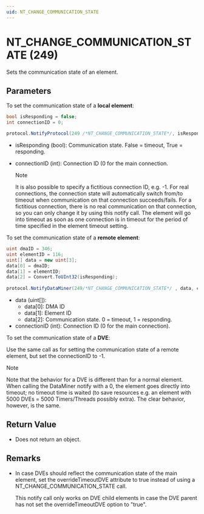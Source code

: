 ```yaml
---
uid: NT_CHANGE_COMMUNICATION_STATE
---
```


# NT_CHANGE_COMMUNICATION_STATE (249)

Sets the communication state of an element.

## Parameters

To set the communication state of a **local element**:

```csharp
bool isResponding = false;
int connectionID = 0;

protocol.NotifyProtocol(249 /*NT_CHANGE_COMMUNICATION_STATE*/, isResponding, connectionID);
```

- isResponding (bool): Communication state. False = timeout, True = responding.
- connectionID (int): Connection ID (0 for the main connection.

    > [!NOTE]
    > It is also possible to specify a fictitious connection ID, e.g. -1. For real connections, the connection state will automatically switch from/to timeout when communication on that connection succeeds/fails. For a fictitious connection, there is no real communication on that connection, so you can only change it by using this notify call. The element will go into timeout as soon as one connection is in timeout for the period of time specified in the element timeout setting.

To set the communication state of a **remote element**:

```csharp
uint dmaID = 346;
uint elementID = 116;
uint[] data = new uint[3];
data[0] = dmaID;
data[1] = elementID;
data[2] = Convert.ToUInt32(isResponding);
 
protocol.NotifyDataMiner(249/*NT_CHANGE_COMMUNICATION_STATE*/ , data, connectionID);
```

- data (uint[]):
  - data[0]: DMA ID
  - data[1]: Element ID
  - data[2]: Communication state. 0 = timeout, 1 = responding.
- connectionID (int): Connection ID (0 for the main connection).

To set the communication state of a **DVE**:<!-- RN 4184 -->

Use the same call as for setting the communication state of a remote element, but set the connectionID to -1.

> [!NOTE]
> Note that the behavior for a DVE is different than for a normal element. When calling the DataMiner notify with a 0, the element goes directly into timeout; no timeout time is waited (to save resources e.g. an element with 5000 DVEs = 5000 Timers/Threads possibly extra). The clear behavior, however, is the same.

## Return Value

- Does not return an object.

## Remarks

- In case DVEs should reflect the communication state of the main element, set the overrideTimeoutDVE attribute to true instead of using a NT_CHANGE_COMMUNICATION_STATE call.

  This notify call only works on DVE child elements in case the DVE parent has not set the overrideTimeoutDVE option to "true".

